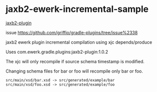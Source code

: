 # jaxb2-ewerk-incremental-sample

[jaxb2-plugin](https://github.com/ewerk/gradle-plugins/tree/master/jaxb2-plugin)

issue https://github.com/griffio/gradle-plugins/tree/issue%2338

jaxb2 ewerk plugin incremental compilation using xjc depends/produce

Uses com.ewerk.gradle.plugins:jaxb2-plugin:1.0.2

The xjc will only recompile if source schema timestamp is modified.

Changing schema files for bar or foo will recompile only bar or foo.

~~~
src/main/xsd/bar.xsd -> src/generated/example/bar
src/main/xsd/foo.xsd -> src/generated/example/foo
~~~

